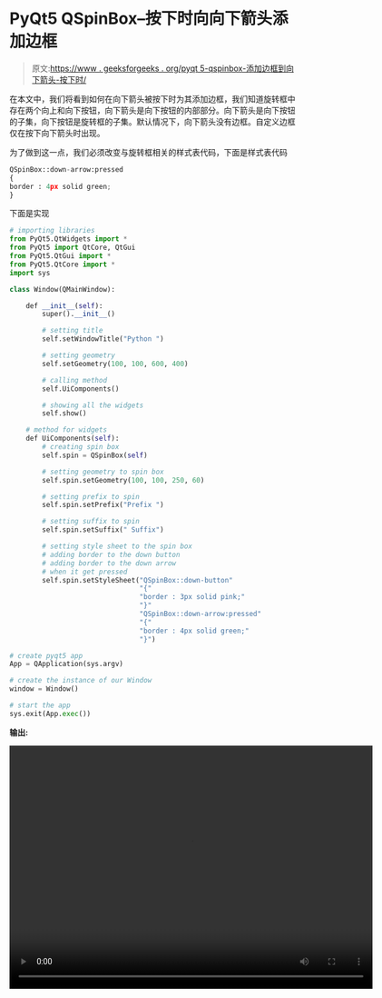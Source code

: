 # PyQt5 QSpinBox–按下时向向下箭头添加边框

> 原文:[https://www . geeksforgeeks . org/pyqt 5-qspinbox-添加边框到向下箭头-按下时/](https://www.geeksforgeeks.org/pyqt5-qspinbox-adding-border-to-the-down-arrow-when-pressed/)

在本文中，我们将看到如何在向下箭头被按下时为其添加边框，我们知道旋转框中存在两个向上和向下按钮，向下箭头是向下按钮的内部部分。向下箭头是向下按钮的子集，向下按钮是旋转框的子集。默认情况下，向下箭头没有边框。自定义边框仅在按下向下箭头时出现。

为了做到这一点，我们必须改变与旋转框相关的样式表代码，下面是样式表代码

```py
QSpinBox::down-arrow:pressed
{
border : 4px solid green;
}

```

下面是实现

```py
# importing libraries
from PyQt5.QtWidgets import * 
from PyQt5 import QtCore, QtGui
from PyQt5.QtGui import * 
from PyQt5.QtCore import * 
import sys

class Window(QMainWindow):

    def __init__(self):
        super().__init__()

        # setting title
        self.setWindowTitle("Python ")

        # setting geometry
        self.setGeometry(100, 100, 600, 400)

        # calling method
        self.UiComponents()

        # showing all the widgets
        self.show()

    # method for widgets
    def UiComponents(self):
        # creating spin box
        self.spin = QSpinBox(self)

        # setting geometry to spin box
        self.spin.setGeometry(100, 100, 250, 60)

        # setting prefix to spin
        self.spin.setPrefix("Prefix ")

        # setting suffix to spin
        self.spin.setSuffix(" Suffix")

        # setting style sheet to the spin box
        # adding border to the down button
        # adding border to the down arrow
        # when it get pressed
        self.spin.setStyleSheet("QSpinBox::down-button"
                                "{"
                                "border : 3px solid pink;"
                                "}"
                                "QSpinBox::down-arrow:pressed"
                                "{"
                                "border : 4px solid green;"
                                "}")

# create pyqt5 app
App = QApplication(sys.argv)

# create the instance of our Window
window = Window()

# start the app
sys.exit(App.exec())
```

**输出:**

<video class="wp-video-shortcode" id="video-411122-1" width="640" height="428" preload="metadata" controls=""><source type="video/mp4" src="https://media.geeksforgeeks.org/wp-content/uploads/20200512032612/Python-12-05-2020-03_25_45.mp4?_=1">[https://media.geeksforgeeks.org/wp-content/uploads/20200512032612/Python-12-05-2020-03_25_45.mp4](https://media.geeksforgeeks.org/wp-content/uploads/20200512032612/Python-12-05-2020-03_25_45.mp4)</video>